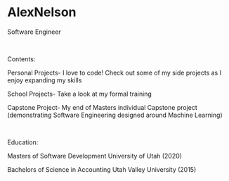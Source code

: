 # AlexNelson
Software Engineer<br />

<br />

Contents:

Personal Projects- I love to code! Check out some of my side projects as I enjoy expanding my skills

School Projects- Take a look at my formal training

Capstone Project- My end of Masters individual Capstone project (demonstrating Software Engineering designed around Machine Learning)<br />

<br />

Education:

Masters of Software Development University of Utah (2020)   

Bachelors of Science in Accounting Utah Valley University (2015)


